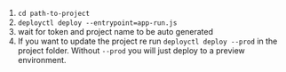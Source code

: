 1. `cd path-to-project`
2. `deployctl deploy --entrypoint=app-run.js`
3. wait for token and project name to be auto generated
4. If you want to update the project re run `deployctl deploy --prod` in the project folder. Without `--prod` you will just deploy to a preview environment.